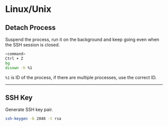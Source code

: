 # Linux/Unix

## Detach Process

Suspend the process, run it on the background and keep going even when the SSH session is closed.

```bash
<command>
Ctrl + Z
bg
disown -h %1
```

`%1` is ID of the process, if there are multiple processes, use the correct ID.

---

## SSH Key

Generate SSH key pair.

```bash
ssh-keygen -b 2048 -t rsa
```
